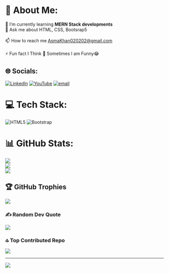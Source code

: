 # 💫 About Me:
 🌱 I’m currently learning **MERN Stack developments**<br>💬 Ask me about HTML, CSS, Bootsrap5<br><br>📫 How to reach me AsmaKhan020202@gmail.com<br><br>⚡ Fun fact I Think 🤔 Sometimes I am Funny😂


## 🌐 Socials:
[![LinkedIn](https://img.shields.io/badge/LinkedIn-%230077B5.svg?logo=linkedin&logoColor=white)](https://linkedin.com/in/https://www.linkedin.com/in/khushboo-khan-خوشبو-خان-5b2001252) [![YouTube](https://img.shields.io/badge/YouTube-%23FF0000.svg?logo=YouTube&logoColor=white)](https://youtube.com/@https://youtube.com/@khushbookhan3042?si=APNoZdOV9wh_rs0n) [![email](https://img.shields.io/badge/Email-D14836?logo=gmail&logoColor=white)](mailto:Asmakhan020202@gmail.com) 

# 💻 Tech Stack:
![HTML5](https://img.shields.io/badge/html5-%23E34F26.svg?style=for-the-badge&logo=html5&logoColor=white) ![Bootstrap](https://img.shields.io/badge/bootstrap-%238511FA.svg?style=for-the-badge&logo=bootstrap&logoColor=white)
# 📊 GitHub Stats:
![](https://github-readme-stats.vercel.app/api?username=AsmaKhan0202&theme=radical&hide_border=false&include_all_commits=true&count_private=false)<br/>
![](https://nirzak-streak-stats.vercel.app/?user=AsmaKhan0202&theme=radical&hide_border=false)<br/>
![](https://github-readme-stats.vercel.app/api/top-langs/?username=AsmaKhan0202&theme=radical&hide_border=false&include_all_commits=true&count_private=false&layout=compact)

## 🏆 GitHub Trophies
![](https://github-profile-trophy.vercel.app/?username=AsmaKhan0202&theme=radical&no-frame=false&no-bg=false&margin-w=4)

### ✍️ Random Dev Quote
![](https://quotes-github-readme.vercel.app/api?type=horizontal&theme=radical)

### 🔝 Top Contributed Repo
![](https://github-contributor-stats.vercel.app/api?username=AsmaKhan0202&limit=5&theme=radical&combine_all_yearly_contributions=true)

---
[![](https://visitcount.itsvg.in/api?id=AsmaKhan0202&icon=0&color=0)](https://visitcount.itsvg.in)

<!-- Proudly created with GPRM ( https://gprm.itsvg.in ) -->
